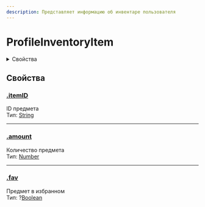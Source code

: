```yaml
---
description: Представляет информацию об инвентаре пользователя
---
```


# ProfileInventoryItem

<details>

<summary>Свойства</summary>

[itemID](profile-inventory-item.md#itemid)

[amount](profile-inventory-item.md#amount)

[fav](profile-inventory-item.md#fav)

</details>

## Свойства

### [.itemID](profile-inventory-item.md#itemid)

ID предмета\
Тип: [String](https://developer.mozilla.org/en-US/docs/Web/JavaScript/Reference/Global\_Objects/String)

***

### [.amount](profile-inventory-item.md#amount)

Количество предмета\
Тип: [Number](https://developer.mozilla.org/en-US/docs/Web/JavaScript/Reference/Global\_Objects/Number)

***

### [.fav](profile-inventory-item.md#fav)

Предмет в избранном\
Тип: ?[Boolean](https://developer.mozilla.org/en-US/docs/Web/JavaScript/Reference/Global\_Objects/Boolean)
